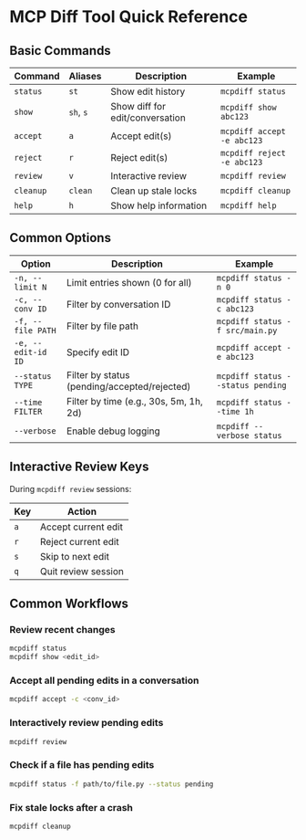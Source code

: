 # MCP Diff Tool Quick Reference

## Basic Commands

| Command | Aliases | Description | Example |
| ------- | ------- | ----------- | ------- |
| `status` | `st` | Show edit history | `mcpdiff status` |
| `show` | `sh`, `s` | Show diff for edit/conversation | `mcpdiff show abc123` |
| `accept` | `a` | Accept edit(s) | `mcpdiff accept -e abc123` |
| `reject` | `r` | Reject edit(s) | `mcpdiff reject -e abc123` |
| `review` | `v` | Interactive review | `mcpdiff review` |
| `cleanup` | `clean` | Clean up stale locks | `mcpdiff cleanup` |
| `help` | `h` | Show help information | `mcpdiff help` |

## Common Options

| Option | Description | Example |
| ------ | ----------- | ------- |
| `-n, --limit N` | Limit entries shown (0 for all) | `mcpdiff status -n 0` |
| `-c, --conv ID` | Filter by conversation ID | `mcpdiff status -c abc123` |
| `-f, --file PATH` | Filter by file path | `mcpdiff status -f src/main.py` |
| `-e, --edit-id ID` | Specify edit ID | `mcpdiff accept -e abc123` |
| `--status TYPE` | Filter by status (pending/accepted/rejected) | `mcpdiff status --status pending` |
| `--time FILTER` | Filter by time (e.g., 30s, 5m, 1h, 2d) | `mcpdiff status --time 1h` |
| `--verbose` | Enable debug logging | `mcpdiff --verbose status` |

## Interactive Review Keys

During `mcpdiff review` sessions:

| Key | Action |
| --- | ------ |
| `a` | Accept current edit |
| `r` | Reject current edit |
| `s` | Skip to next edit |
| `q` | Quit review session |

## Common Workflows

### Review recent changes
```bash
mcpdiff status
mcpdiff show <edit_id>
```

### Accept all pending edits in a conversation
```bash
mcpdiff accept -c <conv_id>
```

### Interactively review pending edits
```bash
mcpdiff review
```

### Check if a file has pending edits
```bash
mcpdiff status -f path/to/file.py --status pending
```

### Fix stale locks after a crash
```bash
mcpdiff cleanup
```
